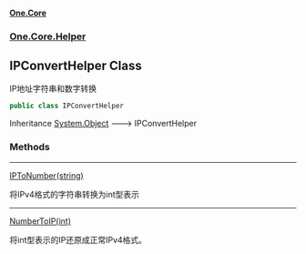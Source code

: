 #### [One.Core](index.md 'index')
### [One.Core.Helper](One_Core_Helper.md 'One.Core.Helper')
## IPConvertHelper Class
IP地址字符串和数字转换  
```csharp
public class IPConvertHelper
```

Inheritance [System.Object](https://docs.microsoft.com/en-us/dotnet/api/System.Object 'System.Object') &#129106; IPConvertHelper  
### Methods

***
[IPToNumber(string)](One_Core_Helper_IPConvertHelper_IPToNumber(string).md 'One.Core.Helper.IPConvertHelper.IPToNumber(string)')

将IPv4格式的字符串转换为int型表示  

***
[NumberToIP(int)](One_Core_Helper_IPConvertHelper_NumberToIP(int).md 'One.Core.Helper.IPConvertHelper.NumberToIP(int)')

将int型表示的IP还原成正常IPv4格式。  
